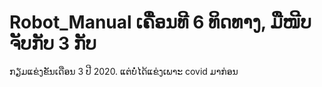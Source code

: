 # Robot_Manual ເຄື່ອນທີ 6 ທິດທາງ, ມືໜີບຈັບກັບ 3 ກັບ
ກຽມແຂ່ງຂັນເດືອນ 3 ປີ 2020. ແຕ່ບໍ່ໄດ້ແຂ່ງເພາະ covid ມາກ່ອນ
